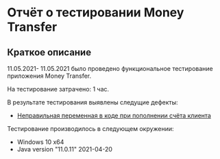 # Отчёт о тестировании Money Transfer

## Краткое описание

11.05.2021- 11.05.2021 было проведено функциональное тестирование приложения Money Transfer.

На тестирование затрачено: 1 час.

В результате тестирования выявлены следущие дефекты:
* [Неправильная переменная в коде при пополнении счёта клиента](https://github.com/sashkin080/HW2.1/issues/1#issue-886360641)

Тестирование производилось в следующем окружении:
* Windows 10 x64
* Java version "11.0.11" 2021-04-20